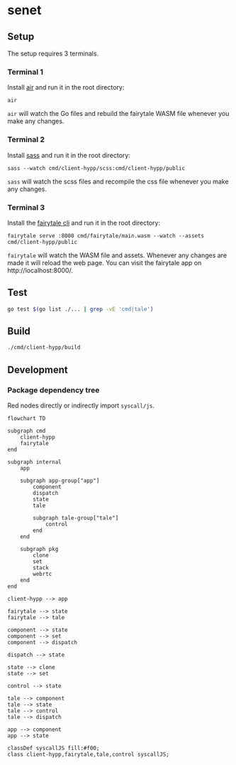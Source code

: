 # senet

## Setup

The setup requires 3 terminals.

### Terminal 1

Install [air](https://github.com/cosmtrek/air) and run it in the root directory:

```shell
air
```

`air` will watch the Go files and rebuild the fairytale WASM file whenever you make any changes.

### Terminal 2

Install [sass](https://sass-lang.com/) and run it in the root directory:

```shell
sass --watch cmd/client-hypp/scss:cmd/client-hypp/public
```

`sass` will watch the scss files and recompile the css file whenever you make any changes.

### Terminal 3

Install the [fairytale cli](https://github.com/macabot/fairytale#cli) and run it in the root directory:

```shell
fairytale serve :8000 cmd/fairytale/main.wasm --watch --assets cmd/client-hypp/public
```

`fairytale` will watch the WASM file and assets. Whenever any changes are made it will reload the web page.
You can visit the fairytale app on http://localhost:8000/.

## Test

```sh
go test $(go list ./... | grep -vE 'cmd|tale')
```

## Build

```sh
./cmd/client-hypp/build
```

## Development

### Package dependency tree

Red nodes directly or indirectly import `syscall/js`.

```mermaid
flowchart TD

subgraph cmd
    client-hypp
    fairytale
end

subgraph internal
    app

    subgraph app-group["app"]
        component
        dispatch
        state
        tale

        subgraph tale-group["tale"]
            control
        end
    end

    subgraph pkg
        clone
        set
        stack
        webrtc
    end
end

client-hypp --> app

fairytale --> state
fairytale --> tale

component --> state
component --> set
component --> dispatch

dispatch --> state

state --> clone
state --> set

control --> state

tale --> component
tale --> state
tale --> control
tale --> dispatch

app --> component
app --> state

classDef syscallJS fill:#f00;
class client-hypp,fairytale,tale,control syscallJS;
```
